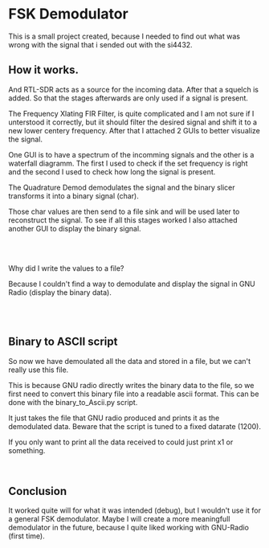 # FSK Demodulator

This is a small project created, because I needed to find out what was wrong 
with the signal that i sended out with the si4432.


## How it works.

And RTL-SDR acts as a source for the incoming data. After that a squelch is added. So that the stages afterwards are only used if a signal is present. 

The Frequency Xlating FIR Filter, is quite complicated and I am not sure if I
unterstood it correctly, but iit should filter the desired signal and shift it to a new lower centery frequency. After that I attached 2 GUIs to better
visualize the signal. 

One GUI is to have a spectrum of the incomming signals and the other is a 
waterfall diagramm.
The first I used to check if the set frequency is right and the second I
used to check how long the signal is present.

The Quadrature Demod demodulates the signal and the binary slicer transforms it into a binary signal (char). 

Those char values are then send to a file sink and will be used later to
 reconstruct the signal.
To see if all this stages worked I also attached another GUI to display the
 binary signal.

<br>
<br>

Why did I write the values to a file? 

Because I couldn't find a way to demodulate and display the signal in GNU 
Radio (display the binary data).

<br>
<br>

## Binary to ASCII script

So now we have demoulated all the data and stored in a file, but we can't 
really use this file.

This is because GNU radio directly writes the binary data to the file, so we 
first need to convert this binary file into a readable ascii format.
This can be done with the binary_to_Ascii.py script. 


It just takes the file that GNU radio produced and prints it as the 
demodulated data. Beware that the script is tuned to a fixed datarate (1200).

If you only want to print all the data received to could just print x1 or 
something. 

<br>

## Conclusion

It worked quite will for what it was intended (debug), but I wouldn't use it 
for a general FSK demodulator. Maybe I will create a more meaningfull 
demodulator in the future, because I quite liked working with GNU-Radio 
(first time).